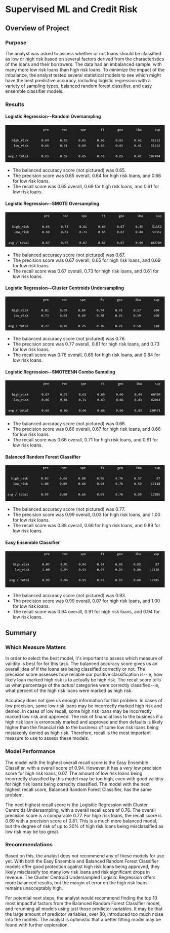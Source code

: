 # Supervised ML and Credit Risk

## Overview of Project

### Purpose

The analyst was asked to assess whether or not loans should be classified as low or high risk based on several factors derived from the characteristics of the loans and their borrowers. The data had an imbalanced sample, with many more low risk loans than high risk loans. To minimize the impact of the imbalance, the analyst tested several statistical models to see which might have the best predictive accuracy, including logistic regression with a variety of sampling types, balanced random forest classifier, and easy ensemble classifier models. 

### Results

#### Logistic Regression--Random Oversampling

![random oversampling logistic regression results](https://github.com/cbeckler/credit_risk_analysis/blob/main/Resources/random_oversampler_log_reg.png)

* The balanced accuracy score (not pictured) was 0.65.
* The precision score was 0.65 overall, 0.64 for high risk loans, and 0.66 for low risk loans.
* The recall score was 0.65 overall, 0.69 for high risk loans, and 0.61 for low risk loans.

#### Logistic Regression--SMOTE Oversampling

![SMOTE oversampling logistic regression results](https://github.com/cbeckler/credit_risk_analysis/blob/main/Resources/smote_oversampler_log_reg.png)

* The balanced accuracy score (not pictured) was 0.67.
* The precision score was 0.67 overall, 0.65 for high risk loans, and 0.69 for low risk loans.
* The recall score was 0.67 overall, 0.73 for high risk loans, and 0.61 for low risk loans.

#### Logistic Regression--Cluster Centroids Undersampling

![cluster centroids undersampling logistic regression results](https://github.com/cbeckler/credit_risk_analysis/blob/main/Resources/cluster_undersampler_log_reg.png)

* The balanced accuracy score (not pictured) was 0.76.
* The precision score was 0.77 overall, 0.81 for high risk loans, and 0.73 for low risk loans.
* The recall score was 0.76 overall, 0.69 for high risk loans, and 0.84 for low risk loans.

#### Logistic Regression--SMOTEENN Combo Sampling

![SMOTEENN combo sampling logistic regression results](https://github.com/cbeckler/credit_risk_analysis/blob/main/Resources/smoteenn_combo_log_reg.png)

* The balanced accuracy score (not pictured) was 0.66.
* The precision score was 0.66 overall, 0.67 for high risk loans, and 0.66 for low risk loans.
* The recall score was 0.66 overall, 0.71 for high risk loans, and 0.61 for low risk loans.

#### Balanced Random Forest Classifier

![balanced random forest classifier results](https://github.com/cbeckler/credit_risk_analysis/blob/main/Resources/balanced_random_forest.png)

* The balanced accuracy score (not pictured) was 0.77.
* The precision score was 0.99 overall, 0.03 for high risk loans, and 1.00 for low risk loans.
* The recall score was 0.88 overall, 0.66 for high risk loans, and 0.89 for low risk loans.

#### Easy Ensemble Classifier

![easy ensemble classifier results](https://github.com/cbeckler/credit_risk_analysis/blob/main/Resources/easy_ensemble_classifier.png)

* The balanced accuracy score (not pictured) was 0.93.
* The precision score was 0.99 overall, 0.07 for high risk loans, and 1.00 for low risk loans.
* The recall score was 0.94 overall, 0.91 for high risk loans, and 0.94 for low risk loans.

## Summary

### Which Measure Matters

In order to select the best model, it's important to assess which measure of validity is best for for this task. The balanced accuracy score gives us an overall idea of if the loans are being classified correctly or not. The precision score assesses how reliable our positive classification is--ie, how likely loan marked high risk is to actually be high risk. The recall score tells us what percentage of the *actual* categories were correctly classified--ie, what percent of the high risk loans were marked as high risk. 

Accuracy does not give us enough information for this problem. In cases of low precision, some low risk loans may be incorrectly marked high risk and denied. In cases of low recall, some high risk loans may be incorrectly marked low risk and approved. The risk of financial loss to the business if a high risk loan is erronously marked and approved and then defaults is likely higher than the financial risk to the business of some low risk loans being mistakenly denied as high risk. Therefore, recall is the most important measure to use to assess these models.

### Model Performance

The model with the highest overall recall score is the Easy Ensemble Classifier, with a overall score of 0.94. However, it has a *very* low precision score for high risk loans, 0.07. The amount of low risk loans being incorrectly classified by this model may be too high, even with good validity for high risk loans being correclty classified. The model with the next highest recall score, Balanced Random Forest Classifier, has the same problem. 

The next highest recall score is the Logisitic Regression with Cluster Centroids Undersampling, with a overall recall score of 0.76. The overall precision score is a comparable 0.77. For high risk loans, the recall score is 0.69 with a precision score of 0.81. This is a much more balanced model, but the degree of risk of up to 30% of high risk loans being misclassified as low risk may be too great.

### Recommendations

Based on this, the analyst does not recommend any of these models for use yet. With both the Easy Ensemble and Balanced Random Forest Classifier models offer good protection against high risk loans being approved, they likely misclassify too many low risk loans and risk significant drops in revenue. The Cluster Centroid Undersampled Logisitc Regression offers more balanced results, but the margin of error on the high risk loans remains unacceptably high.

For potential next steps, the analyst would recommend finding the top 10 most impactful factors from the Balanced Random Forest Classifier model, and rerunning all models using just those predictor variables. It may be that the large amount of predictor variables, over 80, introduced too much noise into the models. The analyst is optimistic that a better fitting model may be found with further exploration.

